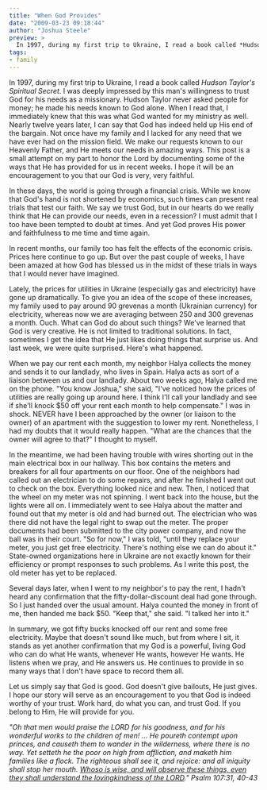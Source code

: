 ```yaml
---
title: "When God Provides"
date: "2009-03-23 09:18:44"
author: "Joshua Steele"
preview: >
  In 1997, during my first trip to Ukraine, I read a book called *Hudson Taylor's Spiritual Secret*. I was deeply impressed by this man's willingness to trust God for his needs as a missionary. Hudson Taylor never asked people for money; he made his needs known to God alone. When I read that, I immediately knew that this was what God wanted for my ministry as well. Nearly twelve years later, I can say that God has indeed held up His end of the bargain.
tags:
- family
---
```


In 1997, during my first trip to Ukraine, I read a book called *Hudson Taylor's Spiritual Secret*. I was deeply impressed by this man's willingness to trust God for his needs as a missionary. Hudson Taylor never asked people for money; he made his needs known to God alone. When I read that, I immediately knew that this was what God wanted for my ministry as well. Nearly twelve years later, I can say that God has indeed held up His end of the bargain. Not once have my family and I lacked for any need that we have ever had on the mission field. We make our requests known to our Heavenly Father, and He meets our needs in amazing ways. This post is a small attempt on my part to honor the Lord by documenting some of the ways that He has provided for us in recent weeks. I hope it will be an encouragement to you that our God is very, very faithful.

In these days, the world is going through a financial crisis. While we know that God's hand is not shortened by economics, such times can present real trials that test our faith. We say we trust God, but in our hearts do we really think that He can provide our needs, even in a recession? I must admit that I too have been tempted to doubt at times. And yet God proves His power and faithfulness to me time and time again.

In recent months, our family too has felt the effects of the economic crisis. Prices here continue to go up. But over the past couple of weeks, I have been amazed at how God has blessed us in the midst of these trials in ways that I would never have imagined.

Lately, the prices for utilities in Ukraine (especially gas and electricity) have gone up dramatically. To give you an idea of the scope of these increases, my family used to pay around 90 grevenas a month (Ukrainian currency) for electricity, whereas now we are averaging between 250 and 300 grevenas a month. Ouch. What can God do about such things? We've learned that God is very creative. He is not limited to traditional solutions. In fact, sometimes I get the idea that He just likes doing things that surprise us. And last week, we were quite surprised. Here's what happened.

When we pay our rent each month, my neighbor Halya collects the money and sends it to our landlady, who lives in Spain. Halya acts as sort of a liaison between us and our landlady. About two weeks ago, Halya called me on the phone. "You know Joshua," she said, "I've noticed how the prices of utilities are really going up around here. I think I'll call your landlady and see if she'll knock $50 off your rent each month to help compensate." I was in shock. NEVER have I been approached by the owner (or liaison to the owner) of an apartment with the suggestion to lower my rent. Nonetheless, I had my doubts that it would really happen. "What are the chances that the owner will agree to that?" I thought to myself.

In the meantime, we had been having trouble with wires shorting out in the main electrical box in our hallway. This box contains the meters and breakers for all four apartments on our floor. One of the neighbors had called out an electrician to do some repairs, and after he finished I went out to check on the box. Everything looked nice and new. Then, I noticed that the wheel on my meter was not spinning. I went back into the house, but the lights were all on. I immediately went to see Halya about the matter and found out that my meter is old and had burned out. The electrician who was there did not have the legal right to swap out the meter. The proper documents had been submitted to the city power company, and now the ball was in their court. "So for now," I was told, "until they replace your meter, you just get free electricity. There's nothing else we can do about it." State-owned organizations here in Ukraine are not exactly known for their efficiency or prompt responses to such problems. As I write this post, the old meter has yet to be replaced.

Several days later, when I went to my neighbor's to pay the rent, I hadn't heard any confirmation that the fifty-dollar-discount deal had gone through. So I just handed over the usual amount. Halya counted the money in front of me, then handed me back $50. "Keep that," she said. "I talked her into it."

In summary, we got fifty bucks knocked off our rent and some free electricity. Maybe that doesn't sound like much, but from where I sit, it stands as yet another confirmation that my God is a powerful, living God who can do what He wants, whenever He wants, however He wants. He listens when we pray, and He answers us. He continues to provide in so many ways that I don't have space to record them all.

Let us simply say that God is good. God doesn't give bailouts, He just gives. I hope our story will serve as an encouragement to you that God is indeed worthy of your trust. Work hard, do what you can, and trust God. If you belong to Him, He will provide for you.

*"Oh that men would praise the LORD for his goodness, and for his wonderful works to the children of men! ... He poureth contempt upon princes, and causeth them to wander in the wilderness, where there is no way. Yet setteth he the poor on high from affliction, and maketh him families like a flock. The righteous shall see it, and rejoice: and all iniquity shall stop her mouth. <span style="text-decoration: underline;">Whoso is wise, and will observe these things, even they shall understand the lovingkindness of the LORD</span>." Psalm 107:31, 40-43*
